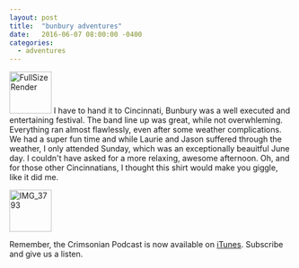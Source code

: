 ```yaml
---
layout: post
title:  "bunbury adventures"
date:   2016-06-07 08:00:00 -0400
categories:
  - adventures
---
```


<a data-flickr-embed="true"  href="https://www.flickr.com/photos/crimsonrhoads/26912511783/in/datetaken/" title="FullSizeRender"><img src="https://c8.staticflickr.com/8/7316/26912511783_90a119b87e_s.jpg" width="75" height="75" alt="FullSizeRender"></a><script async src="//embedr.flickr.com/assets/client-code.js" charset="utf-8"></script>
I have to hand it to Cincinnati, Bunbury was a well executed and entertaining festival. The band line up was great, while not overwhleming. Everything ran almost flawlessly, even after some weather complications. We had a super fun time and while Laurie and Jason suffered through the weather, I only attended Sunday, which was an exceptionally beauitful June day. I couldn't have asked for a more relaxing, awesome afternoon. Oh, and for those other Cincinnatians, I thought this shirt would make you giggle, like it did me.

<a data-flickr-embed="true"  href="https://www.flickr.com/photos/crimsonrhoads/27486072176/in/datetaken/" title="IMG_3793"><img src="https://c1.staticflickr.com/8/7795/27486072176_280a79120d_s.jpg" width="75" height="75" alt="IMG_3793"></a><script async src="//embedr.flickr.com/assets/client-code.js" charset="utf-8"></script>

Remember, the Crimsonian Podcast is now available on [iTunes](https://itunes.apple.com/us/podcast/crimsonian/id1120793848?mt=2). Subscribe and give us a listen.
